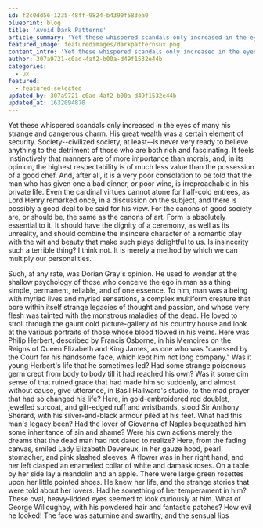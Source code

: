 ```yaml
---
id: f2c0dd56-1235-48ff-9824-b4390f583ea0
blueprint: blog
title: 'Avoid Dark Patterns'
article_summary: 'Yet these whispered scandals only increased in the eyes of many'
featured_image: featuredimages/darkpatternsux.png
content_intro: 'Yet these whispered scandals only increased in the eyes of many his strange and dangerous charm. His great wealth was a certain element of security. Society--civilized society, at least-'
author: 307a9721-c0ad-4af2-b00a-d49f1532e44b
categories:
  - ux
featured:
  - featured-selected
updated_by: 307a9721-c0ad-4af2-b00a-d49f1532e44b
updated_at: 1632094870
---
```

Yet these whispered scandals only increased in the eyes of many his strange and dangerous charm. His great wealth was a certain element of security. Society--civilized society, at least--is never very ready to believe anything to the detriment of those who are both rich and fascinating. It feels instinctively that manners are of more importance than morals, and, in its opinion, the highest respectability is of much less value than the possession of a good chef. And, after all, it is a very poor consolation to be told that the man who has given one a bad dinner, or poor wine, is irreproachable in his private life. Even the cardinal virtues cannot atone for half-cold entrees, as Lord Henry remarked once, in a discussion on the subject, and there is possibly a good deal to be said for his view. For the canons of good society are, or should be, the same as the canons of art. Form is absolutely essential to it. It should have the dignity of a ceremony, as well as its unreality, and should combine the insincere character of a romantic play with the wit and beauty that make such plays delightful to us. Is insincerity such a terrible thing? I think not. It is merely a method by which we can multiply our personalities.

Such, at any rate, was Dorian Gray's opinion. He used to wonder at the shallow psychology of those who conceive the ego in man as a thing simple, permanent, reliable, and of one essence. To him, man was a being with myriad lives and myriad sensations, a complex multiform creature that bore within itself strange legacies of thought and passion, and whose very flesh was tainted with the monstrous maladies of the dead. He loved to stroll through the gaunt cold picture-gallery of his country house and look at the various portraits of those whose blood flowed in his veins. Here was Philip Herbert, described by Francis Osborne, in his Memoires on the Reigns of Queen Elizabeth and King James, as one who was "caressed by the Court for his handsome face, which kept him not long company." Was it young Herbert's life that he sometimes led? Had some strange poisonous germ crept from body to body till it had reached his own? Was it some dim sense of that ruined grace that had made him so suddenly, and almost without cause, give utterance, in Basil Hallward's studio, to the mad prayer that had so changed his life? Here, in gold-embroidered red doublet, jewelled surcoat, and gilt-edged ruff and wristbands, stood Sir Anthony Sherard, with his silver-and-black armour piled at his feet. What had this man's legacy been? Had the lover of Giovanna of Naples bequeathed him some inheritance of sin and shame? Were his own actions merely the dreams that the dead man had not dared to realize? Here, from the fading canvas, smiled Lady Elizabeth Devereux, in her gauze hood, pearl stomacher, and pink slashed sleeves. A flower was in her right hand, and her left clasped an enamelled collar of white and damask roses. On a table by her side lay a mandolin and an apple. There were large green rosettes upon her little pointed shoes. He knew her life, and the strange stories that were told about her lovers. Had he something of her temperament in him? These oval, heavy-lidded eyes seemed to look curiously at him. What of George Willoughby, with his powdered hair and fantastic patches? How evil he looked! The face was saturnine and swarthy, and the sensual lips